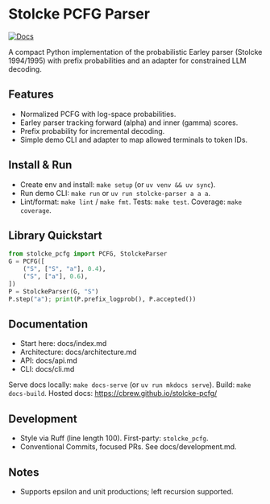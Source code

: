 # Stolcke PCFG Parser

[![Docs](https://img.shields.io/badge/docs-mkdocs--material-blue)](https://cbrew.github.io/stolcke-pcfg/)

A compact Python implementation of the probabilistic Earley parser (Stolcke 1994/1995) with prefix probabilities and an adapter for constrained LLM decoding.

## Features
- Normalized PCFG with log-space probabilities.
- Earley parser tracking forward (alpha) and inner (gamma) scores.
- Prefix probability for incremental decoding.
- Simple demo CLI and adapter to map allowed terminals to token IDs.

## Install & Run
- Create env and install: `make setup` (or `uv venv && uv sync`).
- Run demo CLI: `make run` or `uv run stolcke-parser a a a`.
- Lint/format: `make lint` / `make fmt`. Tests: `make test`. Coverage: `make coverage`.

## Library Quickstart
```python
from stolcke_pcfg import PCFG, StolckeParser
G = PCFG([
    ("S", ["S", "a"], 0.4),
    ("S", ["a"], 0.6),
])
P = StolckeParser(G, "S")
P.step("a"); print(P.prefix_logprob(), P.accepted())
```

## Documentation
- Start here: docs/index.md
- Architecture: docs/architecture.md
- API: docs/api.md
- CLI: docs/cli.md

Serve docs locally: `make docs-serve` (or `uv run mkdocs serve`). Build: `make docs-build`. Hosted docs: https://cbrew.github.io/stolcke-pcfg/

## Development
- Style via Ruff (line length 100). First-party: `stolcke_pcfg`.
- Conventional Commits, focused PRs. See docs/development.md.

## Notes
- Supports epsilon and unit productions; left recursion supported.
